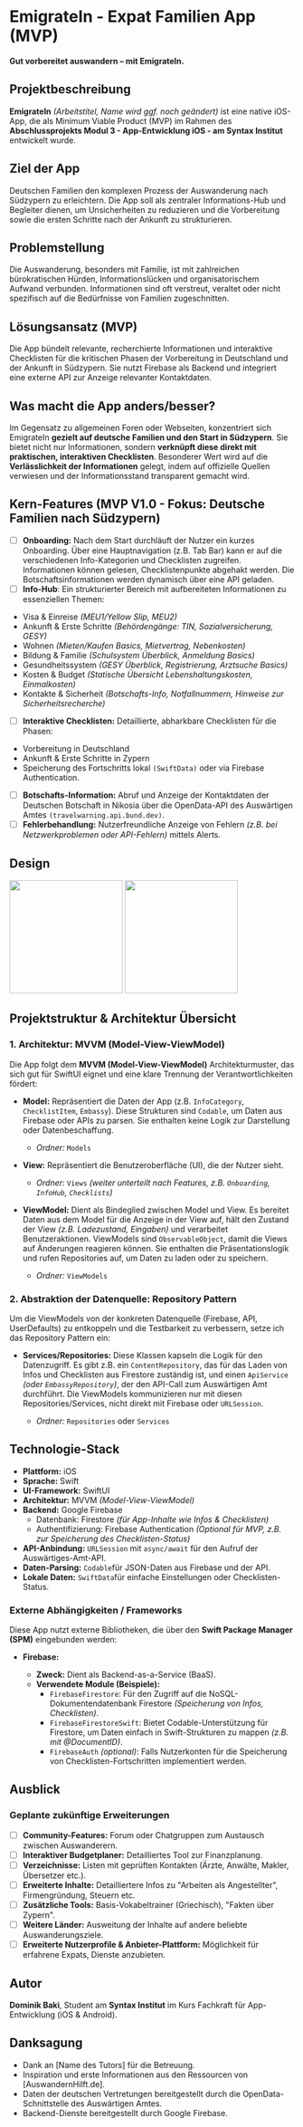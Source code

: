 # EmigrateIn - Expat Familien App (MVP)

**Gut vorbereitet auswandern – mit EmigrateIn.**

## Projektbeschreibung

**EmigrateIn** *(Arbeitstitel, Name wird ggf. noch geändert)* ist eine native iOS-App, die als Minimum Viable Product (MVP) im Rahmen des **Abschlussprojekts Modul 3 - App-Entwicklung iOS - am Syntax Institut** entwickelt wurde.

## Ziel der App

Deutschen Familien den komplexen Prozess der Auswanderung nach Südzypern zu erleichtern. Die App soll als zentraler Informations-Hub und Begleiter dienen, um Unsicherheiten zu reduzieren und die Vorbereitung sowie die ersten Schritte nach der Ankunft zu strukturieren.

## Problemstellung

Die Auswanderung, besonders mit Familie, ist mit zahlreichen bürokratischen Hürden, Informationslücken und organisatorischem Aufwand verbunden. Informationen sind oft verstreut, veraltet oder nicht spezifisch auf die Bedürfnisse von Familien zugeschnitten.

## Lösungsansatz (MVP)

Die App bündelt relevante, recherchierte Informationen und interaktive Checklisten für die kritischen Phasen der Vorbereitung in Deutschland und der Ankunft in Südzypern. Sie nutzt Firebase als Backend und integriert eine externe API zur Anzeige relevanter Kontaktdaten.

## Was macht die App anders/besser?

Im Gegensatz zu allgemeinen Foren oder Webseiten, konzentriert sich EmigrateIn **gezielt auf deutsche Familien und den Start in Südzypern**. Sie bietet nicht nur Informationen, sondern **verknüpft diese direkt mit praktischen, interaktiven Checklisten**. Besonderer Wert wird auf die **Verlässlichkeit der Informationen** gelegt, indem auf offizielle Quellen verwiesen und der Informationsstand transparent gemacht wird.

## Kern-Features (MVP V1.0 - Fokus: Deutsche Familien nach Südzypern)

- [ ] **Onboarding:** Nach dem Start durchläuft der Nutzer ein kurzes Onboarding. Über eine Hauptnavigation (z.B. Tab Bar) kann er auf die verschiedenen Info-Kategorien und Checklisten zugreifen. Informationen können gelesen, Checklistenpunkte abgehakt werden. Die Botschaftsinformationen werden dynamisch über eine API geladen.
- [ ] **Info-Hub**: Ein strukturierter Bereich mit aufbereiteten Informationen zu essenziellen Themen:
- Visa & Einreise *(MEU1/Yellow Slip, MEU2)*
- Ankunft & Erste Schritte *(Behördengänge: TIN, Sozialversicherung, GESY)*
- Wohnen *(Mieten/Kaufen Basics, Mietvertrag, Nebenkosten)*
- Bildung & Familie *(Schulsystem Überblick, Anmeldung Basics)*
- Gesundheitssystem *(GESY Überblick, Registrierung, Arztsuche Basics)*
- Kosten & Budget *(Statische Übersicht Lebenshaltungskosten, Einmalkosten)*
- Kontakte & Sicherheit *(Botschafts-Info, Notfallnummern, Hinweise zur Sicherheitsrecherche)*
- [ ] **Interaktive Checklisten:** Detaillierte, abharkbare Checklisten für die Phasen:
- Vorbereitung in Deutschland
- Ankunft & Erste Schritte in Zypern
- Speicherung des Fortschritts lokal `(SwiftData)` oder via Firebase Authentication.
- [ ] **Botschafts-Information:** Abruf und Anzeige der Kontaktdaten der Deutschen Botschaft in Nikosia über die OpenData-API des Auswärtigen Amtes `(travelwarning.api.bund.dev)`.
- [ ] **Fehlerbehandlung:** Nutzerfreundliche Anzeige von Fehlern *(z.B. bei Netzwerkproblemen oder API-Fehlern)* mittels Alerts.

## Design

<p>
  <img src="./img/Splash Screen.png" width="200">
  <img src="./img/GetStarted.png" width="200">
</p>

## Projektstruktur & Architektur Übersicht

### 1. Architektur: MVVM (Model-View-ViewModel)

Die App folgt dem **MVVM (Model-View-ViewModel)** Architekturmuster, das sich gut für SwiftUI eignet und eine klare Trennung der Verantwortlichkeiten fördert:

- **Model:** Repräsentiert die Daten der App (z.B. `InfoCategory`, `ChecklistItem`, `Embassy`). Diese Strukturen sind `Codable`, um Daten aus Firebase oder APIs zu parsen. Sie enthalten keine Logik zur Darstellung oder Datenbeschaffung.
  -  *Ordner:* `Models`
 
- **View:** Repräsentiert die Benutzeroberfläche (UI), die der Nutzer sieht.
  - *Ordner:* `Views` *(weiter unterteilt nach Features, z.B. `Onboarding`, `InfoHub`, `Checklists`)*

- **ViewModel:** Dient als Bindeglied zwischen Model und View. Es bereitet Daten aus dem Model für die Anzeige in der View auf, hält den Zustand der View *(z.B. Ladezustand, Eingaben)* und verarbeitet Benutzeraktionen. ViewModels sind `ObservableObject`, damit die Views auf Änderungen reagieren können. Sie enthalten die Präsentationslogik und rufen Repositories auf, um Daten zu laden oder zu speichern.
  - *Ordner:* `ViewModels`
 
### 2. Abstraktion der Datenquelle: Repository Pattern

Um die ViewModels von der konkreten Datenquelle (Firebase, API, UserDefaults) zu entkoppeln und die Testbarkeit zu verbessern, setze ich das Repository Pattern ein:

- **Services/Repositories:** Diese Klassen kapseln die Logik für den Datenzugriff. Es gibt z.B. ein `ContentRepository`, das für das Laden von Infos und Checklisten aus Firestore zuständig ist, und einen `ApiService` *(oder `EmbassyRepository`)*, der den API-Call zum Auswärtigen Amt durchführt. Die ViewModels kommunizieren nur mit diesen Repositories/Services, nicht direkt mit Firebase oder `URLSession`.

  - *Ordner:* `Repositories` oder `Services`

## Technologie-Stack

- **Plattform:** iOS
- **Sprache:** Swift
- **UI-Framework:** SwiftUI
- **Architektur:** MVVM *(Model-View-ViewModel)*
- **Backend:** Google Firebase
  - Datenbank: Firestore *(für App-Inhalte wie Infos & Checklisten)*
  - Authentifizierung: Firebase Authentication *(Optional für MVP, z.B. zur Speicherung des Checklisten-Status)*
- **API-Anbindung:** `URLSession` mit `async/await` für den Aufruf der Auswärtiges-Amt-API.
- **Daten-Parsing:** `Codable`für JSON-Daten aus Firebase und der API.
- **Lokale Daten:** `SwiftData`für einfache Einstellungen oder Checklisten-Status.

### Externe Abhängigkeiten / Frameworks
Diese App nutzt externe Bibliotheken, die über den **Swift Package Manager (SPM)** eingebunden werden:

- **Firebase:**

  - **Zweck:** Dient als Backend-as-a-Service (BaaS).
  - **Verwendete Module (Beispiele):**
    - `FirebaseFirestore`: Für den Zugriff auf die NoSQL-Dokumentendatenbank Firestore *(Speicherung von Infos, Checklisten)*.
    - `FirebaseFirestoreSwift`: Bietet Codable-Unterstützung für Firestore, um Daten einfach in Swift-Strukturen zu mappen *(z.B. mit @DocumentID)*.
    - `FirebaseAuth` *(optional)*: Falls Nutzerkonten für die Speicherung von Checklisten-Fortschritten implementiert werden.

## Ausblick

### Geplante zukünftige Erweiterungen

- [ ] **Community-Features:** Forum oder Chatgruppen zum Austausch zwischen Auswanderern.
- [ ] **Interaktiver Budgetplaner:** Detailliertes Tool zur Finanzplanung.
- [ ] **Verzeichnisse:** Listen mit geprüften Kontakten (Ärzte, Anwälte, Makler, Übersetzer etc.).
- [ ] **Erweiterte Inhalte:** Detailliertere Infos zu "Arbeiten als Angestellter", Firmengründung, Steuern etc.
- [ ] **Zusätzliche Tools:** Basis-Vokabeltrainer (Griechisch), "Fakten über Zypern".
- [ ] **Weitere Länder:** Ausweitung der Inhalte auf andere beliebte Auswanderungsziele.
- [ ] **Erweiterte Nutzerprofile & Anbieter-Plattform:** Möglichkeit für erfahrene Expats, Dienste anzubieten.

## Autor

**Dominik Baki**, Student am **Syntax Institut** im Kurs Fachkraft für App-Entwicklung (iOS & Android).

## Danksagung

- Dank an [Name des Tutors] für die Betreuung.
- Inspiration und erste Informationen aus den Ressourcen von [AuswandernHilft.de].
- Daten der deutschen Vertretungen bereitgestellt durch die OpenData-Schnittstelle des Auswärtigen Amtes.
- Backend-Dienste bereitgestellt durch Google Firebase.
